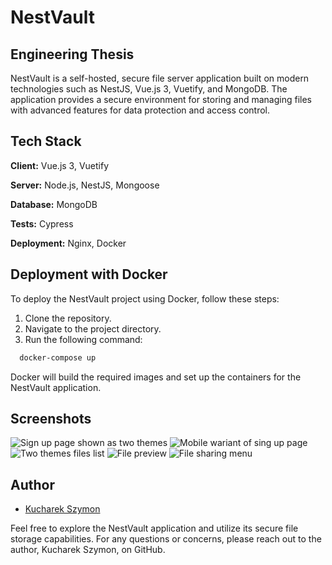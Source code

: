 # NestVault

## Engineering Thesis

NestVault is a self-hosted, secure file server application built on modern technologies such as NestJS, Vue.js 3, Vuetify, and MongoDB. The application provides a secure environment for storing and managing files with advanced features for data protection and access control.

## Tech Stack

**Client:** Vue.js 3, Vuetify

**Server:** Node.js, NestJS, Mongoose

**Database:** MongoDB

**Tests:** Cypress

**Deployment:** Nginx, Docker

## Deployment with Docker

To deploy the NestVault project using Docker, follow these steps:

1. Clone the repository.
2. Navigate to the project directory.
3. Run the following command:

```bash
  docker-compose up
```
Docker will build the required images and set up the containers for the NestVault application.

## Screenshots

![Sign up page shown as two themes](https://i.imgur.com/9wdtc8z)
![Mobile wariant of sing up page](https://i.imgur.com/C7Rsl3K)
![Two themes files list](https://i.imgur.com/ckV1OP5)
![File preview](https://i.imgur.com/Nl8f3b9)
![File sharing menu](https://i.imgur.com/Vl2C1Rx)

## Author

- [Kucharek Szymon](https://www.github.com/KucharekSzymon)

Feel free to explore the NestVault application and utilize its secure file storage capabilities. For any questions or concerns, please reach out to the author, Kucharek Szymon, on GitHub.
